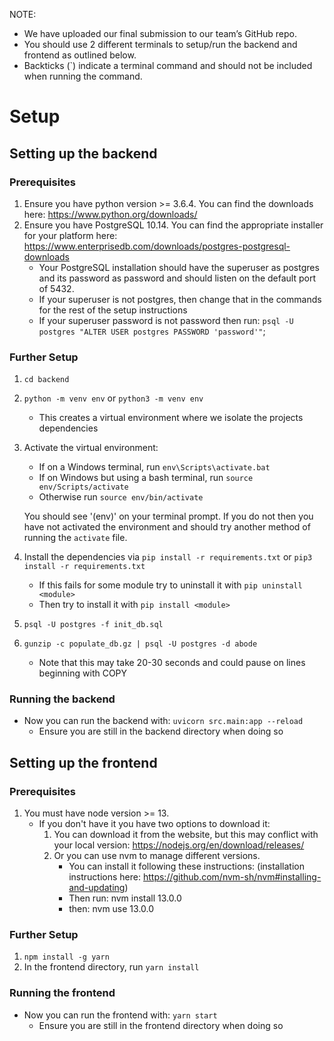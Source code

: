 NOTE:
-   We have uploaded our final submission to our team’s GitHub repo.
-   You should use 2 different terminals to setup/run the backend and frontend as outlined below.
-   Backticks (`) indicate a terminal command and should not be included when running the command.

# Setup

## Setting up the backend

### Prerequisites

1. Ensure you have python version >= 3.6.4. You can find the downloads here: https://www.python.org/downloads/
2. Ensure you have PostgreSQL 10.14. You can find the appropriate installer for your platform here: https://www.enterprisedb.com/downloads/postgres-postgresql-downloads
    - Your PostgreSQL installation should have the superuser as postgres and its password as password and should listen on the default port of 5432.
    - If your superuser is not postgres, then change that in the commands for the rest of the setup instructions
    - If your superuser password is not password then run: `psql -U postgres "ALTER USER postgres PASSWORD 'password'"`;

### Further Setup

1. `cd backend`
2. `python -m venv env` or `python3 -m venv env`
    - This creates a virtual environment where we isolate the projects dependencies
3. Activate the virtual environment:

    - If on a Windows terminal, run `env\Scripts\activate.bat`
    - If on Windows but using a bash terminal, run `source env/Scripts/activate`
    - Otherwise run `source env/bin/activate`

    You should see '(env)' on your terminal prompt. If you do not then you have not activated the environment and should try another method of running the `activate` file.

4. Install the dependencies via `pip install -r requirements.txt` or `pip3 install -r requirements.txt`
    - If this fails for some module try to uninstall it with `pip uninstall <module>`
    - Then try to install it with `pip install <module>`
5. `psql -U postgres -f init_db.sql`
6. `gunzip -c populate_db.gz | psql -U postgres -d abode`
    - Note that this may take 20-30 seconds and could pause on lines beginning with COPY

### Running the backend

-   Now you can run the backend with: `uvicorn src.main:app --reload`
    -   Ensure you are still in the backend directory when doing so

## Setting up the frontend

### Prerequisites

1. You must have node version >= 13.
    - If you don't have it you have two options to download it:
        1. You can download it from the website, but this may conflict with your local version: https://nodejs.org/en/download/releases/
        2. Or you can use nvm to manage different versions.
            - You can install it following these instructions: (installation instructions here: https://github.com/nvm-sh/nvm#installing-and-updating)
            - Then run: nvm install 13.0.0
            - then: nvm use 13.0.0

### Further Setup

1. `npm install -g yarn`
2. In the frontend directory, run `yarn install`

### Running the frontend

-   Now you can run the frontend with: `yarn start`
    -   Ensure you are still in the frontend directory when doing so
